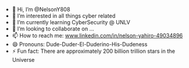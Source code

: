 - 👋 Hi, I’m @NelsonY808
- 👀 I’m interested in all things cyber related
- 🌱 I’m currently learning CyberSecurity @ UNLV
- 💞️ I’m looking to collaborate on ...
- 📫 How to reach me: www.linkedin.com/in/nelson-yahiro-49034896
- 😄 Pronouns: Dude-Duder-El-Duderino-His-Dudeness
- ⚡ Fun fact: There are approximately 200 billion trillion stars in the Universe 

<!---
NelsonY808/NelsonY808 is a ✨ special ✨ repository because its `README.md` (this file) appears on your GitHub profile.
You can click the Preview link to take a look at your changes.
--->
